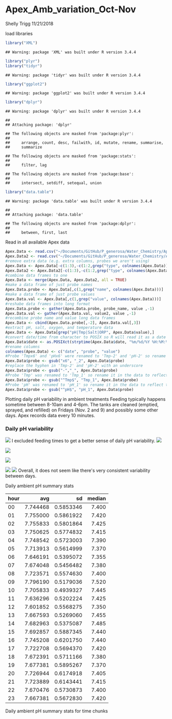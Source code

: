 Apex\_Amb\_variation\_Oct-Nov
================
Shelly Trigg
11/21/2018

load libraries

``` r
library("XML")
```

    ## Warning: package 'XML' was built under R version 3.4.4

``` r
library("plyr")
library("tidyr")
```

    ## Warning: package 'tidyr' was built under R version 3.4.4

``` r
library("ggplot2")
```

    ## Warning: package 'ggplot2' was built under R version 3.4.4

``` r
library("dplyr")
```

    ## Warning: package 'dplyr' was built under R version 3.4.4

    ## 
    ## Attaching package: 'dplyr'

    ## The following objects are masked from 'package:plyr':
    ## 
    ##     arrange, count, desc, failwith, id, mutate, rename, summarise,
    ##     summarize

    ## The following objects are masked from 'package:stats':
    ## 
    ##     filter, lag

    ## The following objects are masked from 'package:base':
    ## 
    ##     intersect, setdiff, setequal, union

``` r
library("data.table")
```

    ## Warning: package 'data.table' was built under R version 3.4.4

    ## 
    ## Attaching package: 'data.table'

    ## The following objects are masked from 'package:dplyr':
    ## 
    ##     between, first, last

Read in all available Apex data

``` r
Apex.Data <- read.csv("~/Documents/GitHub/P_generosa/Water_Chemistry/Apex_data_20181026-20181107.csv", stringsAsFactors = FALSE)
Apex.Data2 <- read.csv("~/Documents/GitHub/P_generosa/Water_Chemistry/Apex_data_20181107-20181112.csv", stringsAsFactors = FALSE)
#remove extra data (e.g. extra columns, probes we aren't using)
Apex.Data <- Apex.Data[-c(1:3),-c(1:2,grep("type", colnames(Apex.Data)))]
Apex.Data2 <- Apex.Data2[-c(1:3),-c(1:2,grep("type", colnames(Apex.Data2)))]
#combine data frames to one
Apex.Data <- merge(Apex.Data, Apex.Data2, all = TRUE)
#make a data frame of just probe names
Apex.Data.probe <- Apex.Data[,c(1,grep("name", colnames(Apex.Data)))]
#make a data frame of just probe values
Apex.Data.val <- Apex.Data[,c(1,grep("value", colnames(Apex.Data)))]
#reshabe data frames into long format
Apex.Data.probe <- gather(Apex.Data.probe, probe_name, value ,-1)
Apex.Data.val <- gather(Apex.Data.val, value2, value ,-1)
#recombine probe name and value long data frames
Apex.Data <- cbind(Apex.Data.probe[,-2], Apex.Data.val[,3])
#extract pH, salt, oxygen, and temperature data
Apex.Data <- Apex.Data[grep("pH|Tmp|Salt|ORP", Apex.Data$value),]
#convert date/time from character to POSIX so R will read it as a date
Apex.Data$date <- as.POSIXct(strptime(Apex.Data$date, "%m/%d/%Y %H:%M:%S"))
#rename columns
colnames(Apex.Data) <- c("date", "probe", "value")
#Probe 'Tmpx6' and 'pHx6' were renamed to 'Tmp-2' and 'pH-2' so rename them in the data to reflect that
Apex.Data$probe <- gsub("x6", "_2", Apex.Data$probe)
#replace the hyphen in 'Tmp-2' and 'pH-2' with an underscore
Apex.Data$probe <- gsub("-","_", Apex.Data$probe)
#Probe 'Tmp' was renamed to 'Tmp_1' so rename it in the data to reflect that
Apex.Data$probe <- gsub("^Tmp$", "Tmp_1", Apex.Data$probe)
#Probe 'pH' was renamed to 'pH_1' so rename it in the data to reflect that
Apex.Data$probe <- gsub("^pH$", "pH_1", Apex.Data$probe)
```

Plotting daily pH variability in ambient treatments Feeding typically happens sometime between 8-10am and 4-6pm. The tanks are cleaned (emptied, sprayed, and refilled) on Fridays (Nov. 2 and 9) and possibly some other days. Apex records data every 10 minutes.

### Daily pH variability

![](Apex_Amb_variation_Oct-Nov_files/figure-markdown_github/unnamed-chunk-4-1.png) I excluded feeding times to get a better sense of daily pH variability. ![](Apex_Amb_variation_Oct-Nov_files/figure-markdown_github/unnamed-chunk-5-1.png)

![](Apex_Amb_variation_Oct-Nov_files/figure-markdown_github/unnamed-chunk-6-1.png)

![](Apex_Amb_variation_Oct-Nov_files/figure-markdown_github/unnamed-chunk-7-1.png)

![](Apex_Amb_variation_Oct-Nov_files/figure-markdown_github/unnamed-chunk-8-1.png) ![](Apex_Amb_variation_Oct-Nov_files/figure-markdown_github/unnamed-chunk-9-1.png) Overall, it does not seem like there's very consistent variability between days.

Daily ambient pH summary stats

| hour |       avg|         sd|  median|
|:-----|---------:|----------:|-------:|
| 00   |  7.744468|  0.5853346|   7.400|
| 01   |  7.755000|  0.5861922|   7.420|
| 02   |  7.755833|  0.5801864|   7.425|
| 03   |  7.750625|  0.5774832|   7.415|
| 04   |  7.748542|  0.5723003|   7.390|
| 05   |  7.713913|  0.5614999|   7.370|
| 06   |  7.646191|  0.5395072|   7.355|
| 07   |  7.674048|  0.5456482|   7.380|
| 08   |  7.723571|  0.5574630|   7.400|
| 09   |  7.796190|  0.5179036|   7.520|
| 10   |  7.705833|  0.4939327|   7.445|
| 11   |  7.636296|  0.5202224|   7.425|
| 12   |  7.601852|  0.5568275|   7.350|
| 13   |  7.667593|  0.5269060|   7.455|
| 14   |  7.682963|  0.5375087|   7.485|
| 15   |  7.692857|  0.5887345|   7.440|
| 16   |  7.745208|  0.6201750|   7.440|
| 17   |  7.722708|  0.5694370|   7.420|
| 18   |  7.672391|  0.5711166|   7.380|
| 19   |  7.677381|  0.5895267|   7.370|
| 20   |  7.726944|  0.6174918|   7.405|
| 21   |  7.723889|  0.6143441|   7.415|
| 22   |  7.670476|  0.5730873|   7.400|
| 23   |  7.667381|  0.5672830|   7.420|

Daily ambient pH summary stats for time chunks
